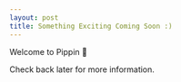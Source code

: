 ```yaml
---
layout: post
title: Something Exciting Coming Soon :)
---
```


Welcome to Pippin 🐶 

Check back later for more information.
